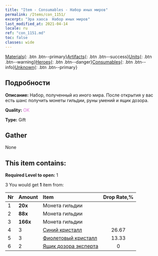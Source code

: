 ```yaml
---
title: "Item - Consumables - Набор иных миров"
permalink: /Items/con_1151/
excerpt: "Эра хаоса  Набор иных миров"
last_modified_at: 2021-04-14
locale: ru
ref: "con_1151.md"
toc: false
classes: wide
---
```

 [Materials](/ru/Items/){: .btn .btn--primary}[Artifacts](/ru/Items/Artifacts/){: .btn .btn--success}[Units](/ru/Items/Units/){: .btn .btn--warning}[Heroes](/ru/Items/Heroes/){: .btn .btn--danger}[Consumables](/ru/Items/Consumables/){: .btn .btn--info}[Unknown](/ru/Items/Unknown/){: .btn .btn--primary}

## Подробности
 **Описание:** Набор, полученный из иного мира. После открытия у вас есть шанс получить монеты гильдии, руны умений и ящик дозора.

 **Quality:** <span style="color: #DA70D6">OK</span>

 **Type:** Gift

## Gather

  None

## This item contains:

 **Required Level to open:** 1

 3 You would get **1** item  from:

  | Nr | Amount |     Item    | Drop Rate,% |
  |:---|:-------|:------------|:---------:|
  | 1 |  **20x** | Монета гильдии |  | 26.67 | 
  | 2 |  **88x** | Монета гильдии |  | 20 | 
  | 3 |  **166x** | Монета гильдии |  | 13.33 | 
  | 4 | 3 | [Синий кристалл](/ru/Items/con_716/) | 26.67 | 
  | 5 | 3 | [Фиолетовый кристалл](/ru/Items/con_720/) | 13.33 | 
  | 6 | 2 | [Ящик дозора эксперта](/ru/Items/con_776/) | 0 | 
